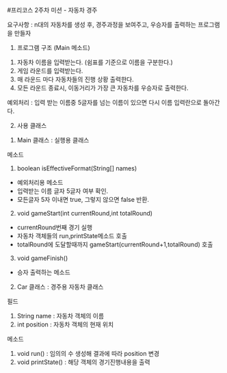 #프리코스 2주차 미션 - 자동차 경주 

요구사항 : n대의 자동차를 생성 후, 경주과정을 보여주고, 우승자를 출력하는 프로그램을 만들자  
 1. 프로그램 구조  (Main 메소드)  
 1) 자동차 이름을 입력받는다. (쉼표를 기준으로 이름을 구분한다.)  
 2) 게임 라운드를 입력받는다.  
 3) 매 라운드 마다 자동차들의 진행 상황 출력한다.  
 4) 모든 라운드 종료시, 이동거리가 가장 큰 자동차를 우승자로 출력한다.   
     
 예외처리 : 입력 받는 이름중 5글자를 넘는 이름이 있으면 다시 이름 입력란으로 돌아간다.     
  
 2. 사용 클래스  
  
 1) Main 클래스 : 실행용 클래스  
   
  메소드  
  1. boolean isEffectiveFormat(String[] names)    
   - 예외처리용 메소드  
   - 입력받는 이름 글자 5글자 여부 확인.   
   - 모든글자 5자 이내면 true, 그렇지 않으면 false 반환.  
  
  2. void gameStart(int currentRound,int totalRound)  
   - currentRound번째 경기 실행  
   - 자동차 객체들의 run,printState메소드 호출  
   - totalRound에 도달할때까지 gameStart(currentRound+1,totalRound) 호출    
    
  3. void gameFinish()  
   - 승자 출력하는 메소드  
  
 2) Car 클래스 : 경주용 자동차 클래스  
     
  필드   
  1. String name : 자동차 객체의 이름  
  2. int position : 자동차 객체의 현재 위치  
      
  메소드  
  1. void run() :  임의의 수 생성해 결과에 따라 position 변경  
  2. void printState() : 해당 객체의 경기진행내용을 출력  

